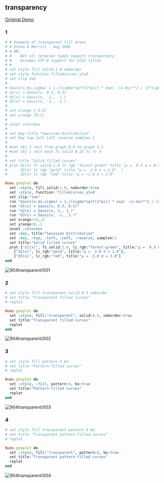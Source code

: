 ## transparency
[Original Demo](http://gnuplot.sourceforge.net/demo_4.6/transparent.html)

### 1

```ruby
# # Example of transparent fill areas
# # Ethan A Merritt - Aug 2006
# # NB:
# #    Not all terminal types support transparency
# #    Assumes UTF-8 support for plot titles
# #
# set style fill solid 1.0 noborder
# set style function filledcurves y1=0
# set clip two
# 
# Gauss(x,mu,sigma) = 1./(sigma*sqrt(2*pi)) * exp( -(x-mu)**2 / (2*sigma**2) )
# d1(x) = Gauss(x, 0.5, 0.5)
# d2(x) = Gauss(x,  2.,  1.)
# d3(x) = Gauss(x, -1.,  2.)
# 
# set xrange [-5:5]
# set yrange [0:1]
# 
# unset colorbox
# 
# set key title "Gaussian Distribution"
# set key top left Left reverse samplen 1
# 
# #set obj 1 rect from graph 0,0 to graph 1,1
# #set obj 1 rect back fs solid 0.25 fc lt 4
# 
# set title "Solid filled curves"
# plot d1(x) fs solid 1.0 lc rgb "forest-green" title "μ =  0.5 σ = 0.5", \
#      d2(x) lc rgb "gold" title "μ =  2.0 σ = 1.0", \
#      d3(x) lc rgb "red" title "μ = -1.0 σ = 2.0"

Numo.gnuplot do
  set :style, fill_solid:1.0, noborder:true
  set :style, function:'filledcurves y1=0'
  set clip:"two"
  run "Gauss(x,mu,sigma) = 1./(sigma*sqrt(2*pi)) * exp( -(x-mu)**2 / (2*sigma**2) )"
  run "d1(x) = Gauss(x, 0.5, 0.5)"
  run "d2(x) = Gauss(x, 2., 1.)"
  run "d3(x) = Gauss(x, -1., 2.)"
  set xrange:-5..5
  set yrange:0..1
  unset :colorbox
  set :key, title:"Gaussian Distribution"
  set :key, :top, :left, :Left, :reverse, samplen:1
  set title:"Solid filled curves"
  plot ["d1(x)", fs_solid:1.0, lc_rgb:"forest-green", title:"μ =  0.5 σ = 0.5"],
    ["d2(x)", lc_rgb:"gold", title:"μ =  2.0 σ = 1.0"],
    ["d3(x)", lc_rgb:"red", title:"μ = -1.0 σ = 2.0"]
end
```
![904transparent/001](https://raw.githubusercontent.com/ruby-numo/gnuplot-demo/master/gnuplot/md/904transparent/image/001.png)

### 2

```ruby
# set style fill transparent solid 0.5 noborder
# set title "Transparent filled curves"
# replot

Numo.gnuplot do
  set :style, fill:"transparent", solid:0.5, noborder:true
  set title:"Transparent filled curves"
  replot
end
```
![904transparent/002](https://raw.githubusercontent.com/ruby-numo/gnuplot-demo/master/gnuplot/md/904transparent/image/002.png)

### 3

```ruby
# set style fill pattern 4 bo
# set title "Pattern-filled curves"
# replot

Numo.gnuplot do
  set :style, :fill, pattern:4, bo:true
  set title:"Pattern-filled curves"
  replot
end
```
![904transparent/003](https://raw.githubusercontent.com/ruby-numo/gnuplot-demo/master/gnuplot/md/904transparent/image/003.png)

### 4

```ruby
# set style fill transparent pattern 4 bo
# set title "Transparent pattern-filled curves"
# replot

Numo.gnuplot do
  set :style, fill:"transparent", pattern:4, bo:true
  set title:"Transparent pattern-filled curves"
  replot
end
```
![904transparent/004](https://raw.githubusercontent.com/ruby-numo/gnuplot-demo/master/gnuplot/md/904transparent/image/004.png)
